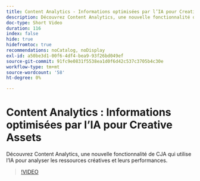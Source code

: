 ```yaml
---
title: Content Analytics - Informations optimisées par l’IA pour Creative Assets
description: Découvrez Content Analytics, une nouvelle fonctionnalité de CJA qui utilise l’IA pour analyser les ressources créatives et leurs performances.
doc-type: Short Video
duration: 116
index: false
hide: true
hidefromtoc: true
recommendations: noCatalog, noDisplay
exl-id: a50be3d1-00f6-4df4-bea9-93f26bd049ef
source-git-commit: 91fc9e0831f5538ea1d0f6d42c537c3705b4c30e
workflow-type: tm+mt
source-wordcount: '58'
ht-degree: 0%

---
```


# Content Analytics : Informations optimisées par l’IA pour Creative Assets

Découvrez Content Analytics, une nouvelle fonctionnalité de CJA qui utilise l’IA pour analyser les ressources créatives et leurs performances.

<!-- 62_S103_3442450_115_content-analytics-aipowered-insights-for-creative-assets -->
>[!VIDEO](https://video.tv.adobe.com/v/3458352/?learn=on&enablevpops=true)
